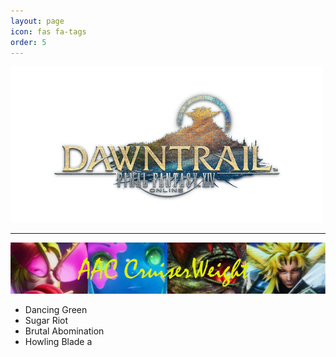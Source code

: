 ```yaml
---
layout: page 
icon: fas fa-tags
order: 5
---
```


![Endwalker](..\images\endwalker.png)
***
![AAC Cruiserweight](..\images\CruiserWeight.png)

- Dancing Green
- Sugar Riot
- Brutal Abomination
- Howling Blade a




